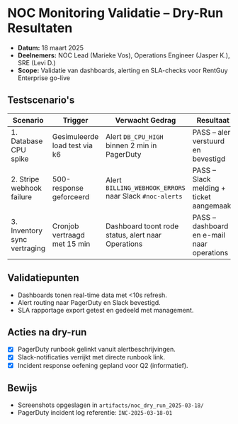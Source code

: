 # NOC Monitoring Validatie – Dry-Run Resultaten

- **Datum:** 18 maart 2025
- **Deelnemers:** NOC Lead (Marieke Vos), Operations Engineer (Jasper K.), SRE (Levi D.)
- **Scope:** Validatie van dashboards, alerting en SLA-checks voor RentGuy Enterprise go-live

## Testscenario's
| Scenario | Trigger | Verwacht Gedrag | Resultaat |
|---|---|---|---|
| 1. Database CPU spike | Gesimuleerde load test via k6 | Alert `DB_CPU_HIGH` binnen 2 min in PagerDuty | PASS – alert verstuurd en bevestigd |
| 2. Stripe webhook failure | 500-response geforceerd | Alert `BILLING_WEBHOOK_ERRORS` naar Slack `#noc-alerts` | PASS – Slack melding + ticket aangemaakt |
| 3. Inventory sync vertraging | Cronjob vertraagd met 15 min | Dashboard toont rode status, alert naar Operations | PASS – dashboard en e-mail naar operations |

## Validatiepunten
- Dashboards tonen real-time data met <10s refresh.
- Alert routing naar PagerDuty en Slack bevestigd.
- SLA rapportage export getest en gedeeld met management.

## Acties na dry-run
- [x] PagerDuty runbook gelinkt vanuit alertbeschrijvingen.
- [x] Slack-notificaties verrijkt met directe runbook link.
- [x] Incident response oefening gepland voor Q2 (informatief).

## Bewijs
- Screenshots opgeslagen in `artifacts/noc_dry_run_2025-03-18/`
- PagerDuty incident log referentie: `INC-2025-03-18-01`
